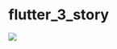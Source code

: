 # flutter_3_story
 
![](https://github.com/DonaldKien/flutter_3_story/blob/master/flutter_3_story.gif)

